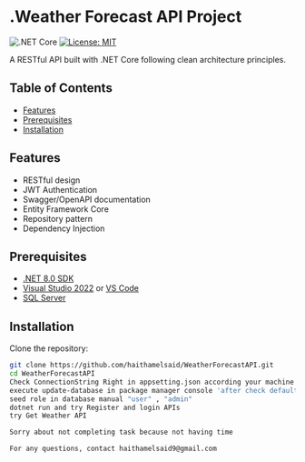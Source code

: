 # .Weather Forecast API Project

![.NET Core](https://img.shields.io/badge/.NET%20Core-8.0-blue)
[![License: MIT](https://img.shields.io/badge/License-MIT-yellow.svg)](https://opensource.org/licenses/MIT)

A RESTful API built with .NET Core following clean architecture principles.

## Table of Contents
- [Features](#features)
- [Prerequisites](#prerequisites)
- [Installation](#installation)

## Features
- RESTful design
- JWT Authentication
- Swagger/OpenAPI documentation
- Entity Framework Core
- Repository pattern
- Dependency Injection

## Prerequisites
- [.NET 8.0 SDK](https://dotnet.microsoft.com/download)
- [Visual Studio 2022](https://visualstudio.microsoft.com/) or [VS Code](https://code.visualstudio.com/)
- [SQL Server](https://www.microsoft.com/en-us/sql-server/sql-server-downloads) 

## Installation

Clone the repository:
   ```bash
   git clone https://github.com/haithamelsaid/WeatherForecastAPI.git
   cd WeatherForecastAPI
   Check ConnectionString Right in appsetting.json according your machine
   execute update-database in package manager console 'after check default project infrastruction layer'
   seed role in database manual "user" , "admin"
   dotnet run and try Register and login APIs 
   try Get Weather API

Sorry about not completing task because not having time

For any questions, contact haithamelsaid9@gmail.com
